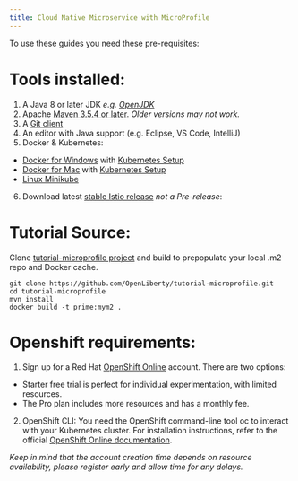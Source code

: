 ```yaml
---
title: Cloud Native Microservice with MicroProfile
---
```


To use these guides you need these pre-requisites:

# Tools installed:
1. A Java 8 or later JDK <em>e.g. [OpenJDK](https://adoptopenjdk.net/?variant=openjdk8&jvmVariant=openj9)</em>
2. Apache [Maven 3.5.4 or later](https://maven.apache.org/). <em>Older versions may not work.</em>
3. A [Git client](https://git-scm.com/downloads)
4. An editor with Java support (e.g. Eclipse, VS Code, IntelliJ)
5. Docker & Kubernetes:
  * [Docker for Windows](https://docs.docker.com/docker-for-windows) with [Kubernetes Setup](https://docs.docker.com/docker-for-windows/#kubernetes)
  * [Docker for Mac](https://docs.docker.com/docker-for-mac) with [Kubernetes Setup](https://docs.docker.com/docker-for-mac/#kubernetes)
  * [Linux Minikube](https://github.com/kubernetes/minikube#installation)
6. Download latest [stable Istio release](https://github.com/istio/istio/releases) <em>not a Pre-release</em>: 

# Tutorial Source:
Clone [tutorial-microprofile project](https://github.com/OpenLiberty/tutorial-microprofile.git)
and build to prepopulate your local .m2 repo and Docker cache.
~~~
git clone https://github.com/OpenLiberty/tutorial-microprofile.git
cd tutorial-microprofile
mvn install
docker build -t prime:mym2 .
~~~

# Openshift requirements:
1. Sign up for a Red Hat [OpenShift Online](https://www.openshift.com/products/online/) account. There are two options: 
  * Starter free trial is perfect for individual experimentation, with limited resources.
  * The Pro plan includes more resources and has a monthly fee. 
2. OpenShift CLI: 
You need the OpenShift command-line tool oc to interact with your Kubernetes cluster. For installation instructions, refer to the official [OpenShift Online documentation](https://docs.openshift.com/container-platform/).

<em>Keep in mind that the account creation time depends on resource availability, please register early and allow
time for any delays.</em>
